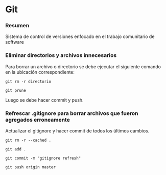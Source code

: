 # Git
### Resumen
Sistema de control de versiones enfocado en el trabajo comunitario de software
### Eliminar directorios y archivos innecesarios
Para borrar un archivo o directorio se debe ejecutar el siguiente comando en la ubicación correspondiente:

`git rm -r directorio`

`git prune`

Luego se debe hacer commit y push.

### Refrescar .gitignore para borrar archivos que fueron agregados erroneamente

Actualizar el gitignore y hacer commit de todos los últimos cambios.

`git rm -r --cached .`

`git add .`

`git commit -m "gitignore refresh"`

`git push origin master`
